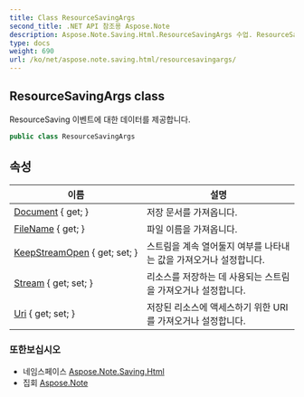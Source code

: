 ```yaml
---
title: Class ResourceSavingArgs
second_title: .NET API 참조용 Aspose.Note
description: Aspose.Note.Saving.Html.ResourceSavingArgs 수업. ResourceSaving 이벤트에 대한 데이터를 제공합니다.
type: docs
weight: 690
url: /ko/net/aspose.note.saving.html/resourcesavingargs/
---
```

## ResourceSavingArgs class

ResourceSaving 이벤트에 대한 데이터를 제공합니다.

```csharp
public class ResourceSavingArgs
```

## 속성

| 이름 | 설명 |
| --- | --- |
| [Document](../../aspose.note.saving.html/resourcesavingargs/document/) { get; } | 저장 문서를 가져옵니다. |
| [FileName](../../aspose.note.saving.html/resourcesavingargs/filename/) { get; } | 파일 이름을 가져옵니다. |
| [KeepStreamOpen](../../aspose.note.saving.html/resourcesavingargs/keepstreamopen/) { get; set; } | 스트림을 계속 열어둘지 여부를 나타내는 값을 가져오거나 설정합니다. |
| [Stream](../../aspose.note.saving.html/resourcesavingargs/stream/) { get; set; } | 리소스를 저장하는 데 사용되는 스트림을 가져오거나 설정합니다. |
| [Uri](../../aspose.note.saving.html/resourcesavingargs/uri/) { get; set; } | 저장된 리소스에 액세스하기 위한 URI를 가져오거나 설정합니다. |

### 또한보십시오

* 네임스페이스 [Aspose.Note.Saving.Html](../../aspose.note.saving.html/)
* 집회 [Aspose.Note](../../)


